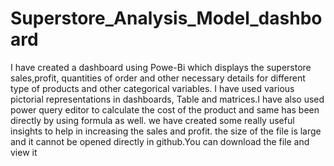 # Superstore_Analysis_Model_dashboard
I have created a dashboard using Powe-Bi which displays the superstore sales,profit, quantities of order and other necessary details for different type of products and other categorical variables. I have used various pictorial representations in dashboards, Table and matrices.I have also used power query editor to calculate the cost of the product and same has been directly by using formula as well.
we have created some really useful insights to help in increasing the sales and profit.
the size of the file is large and it cannot be opened directly in github.You can download the file and view it
